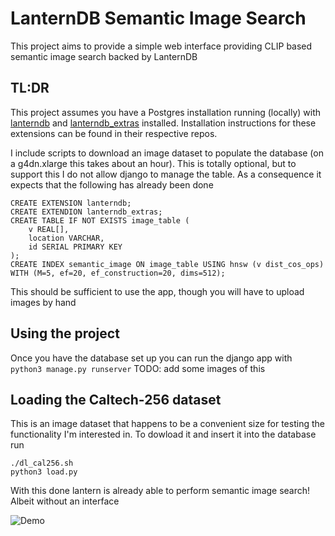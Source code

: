 # LanternDB Semantic Image Search
This project aims to provide a simple web interface providing CLIP based semantic image search backed by LanternDB

## TL:DR

This project assumes you have a Postgres installation running (locally) with [lanterndb](https://github.com/lanterndata/lanterndb) and [lanterndb_extras](https://github.com/lanterndata/lanterndb_extras) installed. Installation instructions for these extensions can be found in their respective repos. 

I include scripts to download an image dataset to populate the database (on a g4dn.xlarge this takes about an hour). This is totally optional, but to support this I do not allow django to manage the table. As a consequence it expects that the following has already been done
```
CREATE EXTENSION lanterndb;
CREATE EXTENDION lanterndb_extras;
CREATE TABLE IF NOT EXISTS image_table (
	v REAL[],
	location VARCHAR,
	id SERIAL PRIMARY KEY
);
CREATE INDEX semantic_image ON image_table USING hnsw (v dist_cos_ops) WITH (M=5, ef=20, ef_construction=20, dims=512);
```
This should be sufficient to use the app, though you will have to upload images by hand

## Using the project
Once you have the database set up you can run the django app with `python3 manage.py runserver`
TODO: add some images of this

## Loading the Caltech-256 dataset

This is an image dataset that happens to be a convenient size for testing the functionality I'm interested in. To dowload it and insert it into the database run
```
./dl_cal256.sh
python3 load.py
```
With this done lantern is already able to perform semantic image search! Albeit without an interface 

![Demo](images/ascii_cast.gif)
